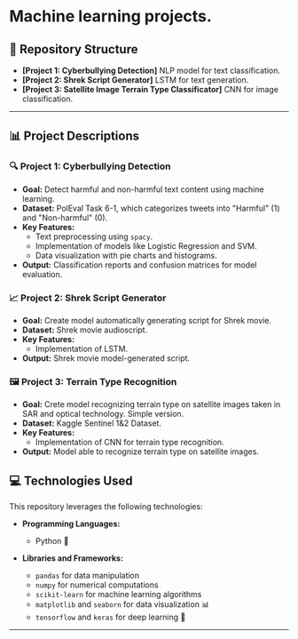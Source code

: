 # Machine learning projects. 
## 📂 Repository Structure

- **[Project 1: Cyberbullying Detection]**
    NLP model for text classification.
- **[Project 2: Shrek Script Generator]**
    LSTM for text generation.
- **[Project 3: Satellite Image Terrain Type Classificator]**
    CNN for image classification.

---

## 📊 Project Descriptions

### 🔍 Project 1: Cyberbullying Detection

- **Goal:** Detect harmful and non-harmful text content using machine learning.
- **Dataset:** PolEval Task 6-1, which categorizes tweets into "Harmful" (1) and "Non-harmful" (0).
- **Key Features:**
  - Text preprocessing using `spacy`.
  - Implementation of models like Logistic Regression and SVM.
  - Data visualization with pie charts and histograms.
- **Output:** Classification reports and confusion matrices for model evaluation.

### 📈 Project 2: Shrek Script Generator

- **Goal:** Create model automatically generating script for Shrek movie.
- **Dataset:** Shrek movie audioscript. 
- **Key Features:**
    - Implementation of LSTM.
- **Output:** Shrek movie model-generated script.


### 🖼️ Project 3: Terrain Type Recognition

- **Goal:** Crete model recognizing terrain type on satellite images taken in SAR and optical technology. Simple version.
- **Dataset:** Kaggle Sentinel 1&2 Dataset.
- **Key Features:**
  - Implementation of CNN for terrain type recognition.
- **Output:** Model able to recognize terrain type on satellite images.

## 💻 Technologies Used

This repository leverages the following technologies:

- **Programming Languages:**
  - Python 🐍

- **Libraries and Frameworks:**
  - `pandas` for data manipulation
  - `numpy` for numerical computations
  - `scikit-learn` for machine learning algorithms
  - `matplotlib` and `seaborn` for data visualization 📊
  - `tensorflow` and `keras` for deep learning 🧠

---